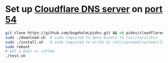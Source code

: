 # Set up [Cloudflare DNS server](https://developers.cloudflare.com/1.1.1.1/dns-over-https/cloudflared-proxy) on [port 54](cloudflaredns.service.template)

```bash
git clone https://github.com/bogeholm/pidns.git && cd pidns/cloudflared
sudo ./download.sh  # sudo required to move binary to /usr/local/bin
sudo ./install.sh   # sudo required to write to /etc/systemd/system/cloudflaredns.service
sudo reboot
# Get a beer or coffee
./test.sh
```